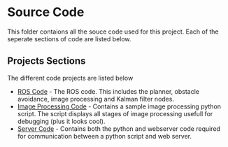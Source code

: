 # Source Code

This folder contaions all the souce code used for this project. Each of the seperate sections of code are listed below.

## Projects Sections

The different code projects are listed below

* [ROS Code](./CatkinWorkspace/) - The ROS code. This includes the planner, obstacle avoidance, image processing and Kalman filter nodes.
* [Image Processing Code](./ImageProcessing/) - Contains a sample image processing python script. The script displays all stages of image processing usefull for debugging (plus it looks cool).
* [Server Code](./Server/) - Contains both the python and webserver code required for communication between a python script and web server.
